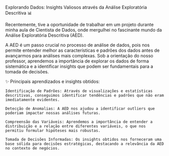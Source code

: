 Explorando Dados: Insights Valiosos através da Análise Exploratória Descritiva 📊

Recentemente, tive a oportunidade de trabalhar em um projeto durante minha aula de Cientista de Dados, onde mergulhei no fascinante mundo da Análise Exploratória Descritiva (AED).

A AED é um passo crucial no processo de análise de dados, pois nos permite entender melhor as características e padrões dos dados antes de avançarmos para análises mais complexas. Sob a orientação do nosso professor, aprendemos a importância de explorar os dados de forma sistemática e a identificar insights que podem ser fundamentais para a tomada de decisões.

✨ Principais aprendizados e insights obtidos:

    Identificação de Padrões: Através de visualizações e estatísticas descritivas, conseguimos identificar tendências e padrões que não eram imediatamente evidentes.

    Detecção de Anomalias: A AED nos ajudou a identificar outliers que poderiam impactar nossas análises futuras.

    Compreensão das Variáveis: Aprendemos a importância de entender a distribuição e a relação entre diferentes variáveis, o que nos permitiu formular hipóteses mais robustas.

    Tomada de Decisões Informadas: Os insights obtidos nos forneceram uma base sólida para decisões estratégicas, destacando a relevância da AED no contexto de negócios.
